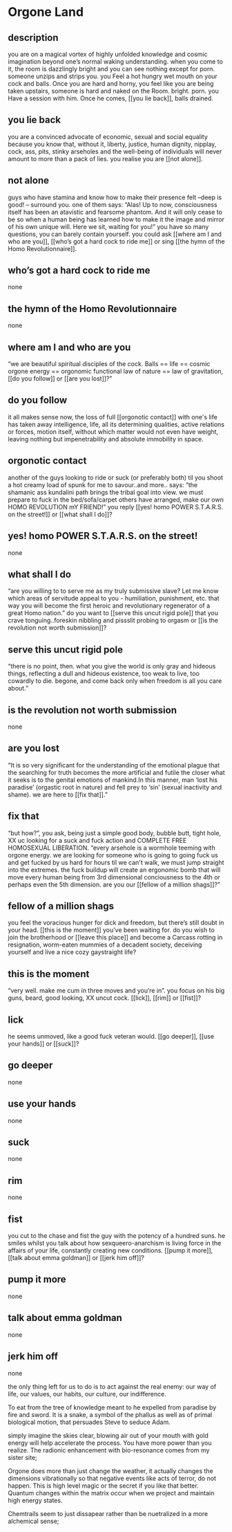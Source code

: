 # Orgone Land

## description
you are on a magical vortex of highly unfolded knowledge and cosmic imagination beyond one’s normal waking understanding. when you come to it, the room is dazzlingly bright and you can see nothing except for porn. someone unzips and strips you. you Feel a hot hungry wet mouth on your cock and balls. Once you are hard and horny, you feel like you are being taken upstairs, someone is hard and naked on the Room. bright. porn. you Have a session with him. Once he comes, [[you lie back]], balls drained.

## you lie back
you are a convinced advocate of economic, sexual and social equality because you know that, without it, liberty, justice, human dignity, nipplay, cock, ass, pits, stinky arseholes and the well-being of individuals will never amount to more than a pack of lies. you realise you are [[not alone]].

## not alone
guys who have stamina and know how to make their presence felt –deep is good! – surround you. one of them says: “Alas! Up to now, consciousness itself has been an atavistic and fearsome phantom. And it will only cease to be so when a human being has learned how to make it the image and mirror of his own unique will. Here we sit, waiting for you!” you have so many questions, you can barely contain yourself. you could ask [[where am I and who are you]], [[who’s got a hard cock to ride me]] or sing [[the hymn of the Homo Revolutionnaire]].

## who’s got a hard cock to ride me
none

## the hymn of the Homo Revolutionnaire
none

## where am I and who are you
“we are beautiful spiritual disciples of the cock. Balls == life == cosmic orgone energy == orgonomic functional law of nature == law of gravitation, [[do you follow]] or [[are you lost]]?”

## do you follow
it all makes sense now, the loss of full [[orgonotic contact]] with one's life has taken away intelligence, life, all its determining qualities, active relations or forces, motion itself, without which matter would not even have weight, leaving nothing but impenetrability and absolute immobility in space.

## orgonotic contact
another of the guys looking to ride or suck (or preferably both) til you shoot a hot creamy load of spunk for me to savour..and more.. says: “the shamanic ass kundalini path brings the tribal goal into view. we must prepare to fuck in the bed/sofa/carpet others have arranged, make our own HOMO REVOLUTION mY FRIEND!” you reply [[yes! homo POWER S.T.A.R.S. on the street!]] or [[what shall I do]]?

## yes! homo POWER S.T.A.R.S. on the street!
none

## what shall I do
“are you willing to to serve me as my truly submissive slave? Let me know which areas of servitude appeal to you - humiliation, punishment, etc. that way you will become the first  heroic and revolutionary regenerator of a great Homo nation.” do you want to [[serve this uncut rigid pole]] that you crave tonguing..foreskin nibbling and pissslit probing to orgasm or [[is the revolution not worth submission]]?

## serve this uncut rigid pole
“there is no point, then. what you give the world is only gray and hideous things, reflecting a dull and hideous existence, too weak to live, too cowardly to die. begone, and come back only when freedom is all you care about.”

## is the revolution not worth submission
none

## are you lost
“It is so very significant for the understanding of the emotional plague that the searching for truth becomes the more artificial and futile the closer what it seeks is to the genital emotions of mankind.In this manner, man ‘lost his paradise’ (orgastic root in nature) and fell prey to ‘sin’ (sexual inactivity and shame). we are here to [[fix that]].”

## fix that
“but how?”, you ask, being just a simple good body, bubble butt, tight hole, XX uc looking for a suck and fuck action and COMPLETE FREE HOMOSEXUAL LIBERATION. “every arsehole is a wormhole teeming with orgone energy. we are looking for someone who is going to going fuck us and get fucked by us hard for hours til we can't walk, we must jump straight into the extremes. the fuck buildup will create an ergonomic bomb that will move every human being from 3rd dimensional conciousness to the 4th or perhaps even the 5th dimension. are you our [[fellow of a million shags]]?”

## fellow of a million shags
you feel the voracious hunger for dick and freedom, but there’s still doubt in your head. [[this is the moment]] you’ve been waiting for. do you wish to join the brotherhood or [[leave this place]] and  become a Carcass rotting in resignation, worm-eaten mummies of a decadent society, deceiving yourself and live a nice cozy gaystraight life? 

## this is the moment
“very well. make me cum in three moves and you’re in”. you focus on his big guns, beard, good looking, XX uncut cock. [[lick]], [[rim]] or [[fist]]?

## lick
he seems unmoved, like a good fuck veteran would. [[go deeper]],  [[use your hands]] or [[suck]]?

## go deeper
none

## use your hands
none

## suck
none

## rim
none

## fist
you cut to the chase and fist the guy with the potency of a hundred suns. he smiles whilst you talk about how sexqueero-anarchism is living force in the affairs of your life, constantly creating new conditions. [[pump it more]], [[talk about emma goldman]] or [[jerk him off]]?

## pump it more
none

## talk about emma goldman
none

## jerk him off
none


the only thing left for us to do is to act against the real enemy: our way of life, our values, our habits, our culture, our indifference.



To eat from the tree of knowledge meant to he expelled from paradise by fire and sword. It is a snake, a symbol of the phallus as well as of primal biological motion, that persuades Steve to seduce Adam. 







simply imagine the skies clear, blowing air out of your mouth with gold energy will help accelerate the process. You have more power than you realize. The radionic enhancement with bio-resonance comes from my sister site;

Orgone does more than just change the weather, it actually changes the dimensions vibrationally so that negative events like acts of terror, do not happen. This is high level magic or the secret if you like that better. Quantum changes within the matrix occur when we project and maintain high energy states.

 Chemtrails seem to just dissapear rather than be nuetralized in a more alchemical sense;